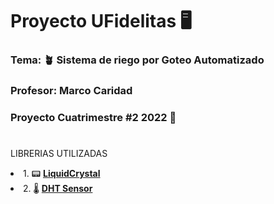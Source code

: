 <h1>Proyecto UFidelitas 🖥️</h1>
<h3>Tema: 🪴 Sistema de riego por Goteo Automatizado</h3>
<h3>Profesor: Marco Caridad</3>

<h3>Proyecto Cuatrimestre #2 2022 🧿</h3>



<h1></h1>

LIBRERIAS UTILIZADAS
<li>1. 📟 <b><a href=https://github.com/ELECTROALL/Codigos-arduino/blob/master/LiquidCrystal_I2C.zip>LiquidCrystal</a></b></li>
<li>2. 🌡️ <b><a href=https://github.com/adafruit/DHT-sensor-library>DHT Sensor</a></b></li>

